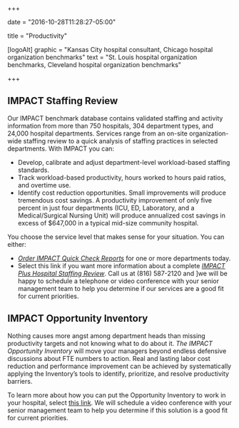 +++

date = "2016-10-28T11:28:27-05:00"

title = "Productivity"

[logoAlt]
  graphic = "Kansas City hospital consultant, Chicago hospital organization benchmarks"
  text = "St. Louis hospital organization benchmarks, Cleveland hospital organization benchmarks"

+++

## IMPACT Staffing Review

Our IMPACT benchmark database contains validated staffing and activity information from more than 750 hospitals, 304 department types, and 24,000 hospital departments. Services range from an on-site organization-wide staffing review to a quick analysis of staffing practices in selected departments. With IMPACT you can:

* Develop, calibrate and adjust department-level workload-based staffing standards.
* Track workload-based productivity, hours worked to hours paid ratios, and overtime use.
* Identify cost reduction opportunities. Small improvements will produce tremendous cost savings. A productivity improvement of only five percent in just four departments (ICU, ED, Laboratory, and a Medical/Surgical Nursing Unit) will produce annualized cost savings in excess of $647,000 in a typical mid-size community hospital.

You choose the service level that makes sense for your situation. You can either:

* _<a href="http://www.bradyinc.com/quick-check/information/">Order IMPACT Quick Check Reports</a>_ for one or more departments today.
* Select this link if you want more information about a complete _<a href="mailto:info@bradyinc.com?subject=IMPACT%20Plus%20Hospital%20Staffing%20Review">IMPACT Plus Hospital Staffing Review</a>_. Call us at (816) 587-2120 and ]we will be happy to schedule a telephone or video conference with your senior management team to help you determine if our services are a good fit for current priorities.

## IMPACT Opportunity Inventory
Nothing causes more angst among department heads than missing productivity targets and not knowing what to do about it. _The IMPACT Opportunity Inventory_ will move your managers beyond endless defensive discussions about FTE numbers to action. Real and lasting labor cost reduction and performance improvement can be achieved by systematically applying the Inventory’s tools to identify, prioritize, and resolve productivity barriers.

To learn more about how you can put the Opportunity Inventory to work in your hospital, select <a href="mailto:Info@bradyinc.com?subject=Schedule%20Discussion%20of%20Opportunity%20Inventory%20Process">this link</a>. We will schedule a video conference with your senior management team to help you determine if this solution is a good fit for current priorities.
